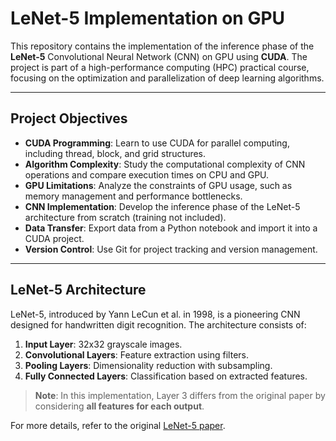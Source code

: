 # **LeNet-5 Implementation on GPU**

This repository contains the implementation of the inference phase of the **LeNet-5** Convolutional Neural Network (CNN) on GPU using **CUDA**. The project is part of a high-performance computing (HPC) practical course, focusing on the optimization and parallelization of deep learning algorithms.

---

## **Project Objectives**
- **CUDA Programming**: Learn to use CUDA for parallel computing, including thread, block, and grid structures.
- **Algorithm Complexity**: Study the computational complexity of CNN operations and compare execution times on CPU and GPU.
- **GPU Limitations**: Analyze the constraints of GPU usage, such as memory management and performance bottlenecks.
- **CNN Implementation**: Develop the inference phase of the LeNet-5 architecture from scratch (training not included).
- **Data Transfer**: Export data from a Python notebook and import it into a CUDA project.
- **Version Control**: Use Git for project tracking and version management.

---

## **LeNet-5 Architecture**
LeNet-5, introduced by Yann LeCun et al. in 1998, is a pioneering CNN designed for handwritten digit recognition. The architecture consists of:
1. **Input Layer**: 32x32 grayscale images.
2. **Convolutional Layers**: Feature extraction using filters.
3. **Pooling Layers**: Dimensionality reduction with subsampling.
4. **Fully Connected Layers**: Classification based on extracted features.

> **Note**: In this implementation, Layer 3 differs from the original paper by considering **all features for each output**.

For more details, refer to the original [LeNet-5 paper](https://www.datasciencecentral.com/profiles/blogs/lenet-5-a-classic-cnn-architecture).